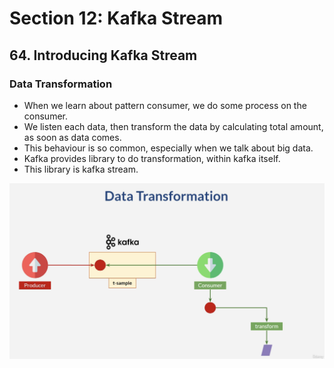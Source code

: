 # Section 12: Kafka Stream

## 64. Introducing Kafka Stream

### Data Transformation

- When we learn about pattern consumer, we do some process on the consumer.
- We listen each data, then transform the data by calculating total amount, as soon as data comes.
- This behaviour is so common, especially when we talk about big data.
- Kafka provides library to do transformation, within kafka itself.
- This library is kafka stream.

![alt text](https://github.com/marodrigues20/udemy_java/blob/main/JavaSpring%26ApacheKafkaBootcamp-BasicToComplete/Sections/Section-12/pic_01.png?raw=true)


